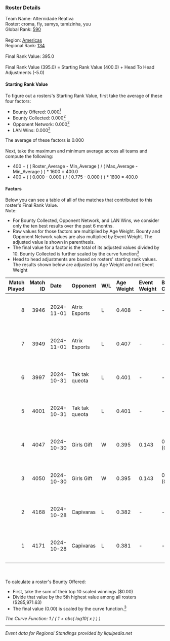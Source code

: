 ### Roster Details<br />
Team Name: Alternidade Reativa<br />
Roster: croma, fly, samys, tamizinha, yuu<br />
Global Rank: [590](../../standings_global_2025_02_28.md)<br />
<br />
Region: [Americas]( ../../standings_americas_2025_02_28.md)<br />
Regional Rank: [134]( ../../standings_americas_2025_02_28.md)<br />
<br />
Final Rank Value:  395.0<br />
<br />
Final Rank Value (395.0) = Starting Rank Value (400.0) + Head To Head Adjustments (-5.0)<br />

#### Starting Rank Value<br />
To figure out a rosters's Starting Rank Value, first take the average of these four factors:<br />
- Bounty Offered: 0.000[<sup>1</sup>](#table2)
- Bounty Collected: 0.000[<sup>2</sup>](#table1)
- Opponent Network: 0.000[<sup>2</sup>](#table1)
- LAN Wins: 0.000[<sup>2</sup>](#table1)

The average of these factors is 0.000<br />
<br />
Next, take the maximum and minimum average across all teams and compute the following:<br />
- 400 + ( ( Roster_Average - Min_Average ) / ( Max_Average - Min_Average ) ) * 1600 = 400.0
- 400 + ( ( 0.000 - 0.000 ) / ( 0.775 - 0.000 ) ) * 1600 = 400.0


#### Factors<br />
Below you can see a table of all of the matches that contributed to this roster's Final Rank Value.<br />
Note:<br />

- For Bounty Collected, Opponent Network, and LAN Wins, we consider only the ten best results over the past 6 months.
- Raw values for those factors are multiplied by Age Weight. Bounty and Opponent Network values are also multiplied by Event Weight. The adjusted value is shown in parenthesis.
- The final value for a factor is the total of its adjusted values divided by 10. Bounty Collected is further scaled by the curve function[<sup>3</sup>](#curveFunction)
- Head to head adjustments are based on rosters' starting rank values. The results shown below are adjusted by Age Weight and not Event Weight
<span id="table1"></span><br />


| Match Played | Match ID | Date       | Opponent       | W/L | Age Weight | Event Weight | Bounty Collected | Opponent Network | LAN Wins  | H2H Adj. | Roster                            |
| -: | -: | :- | :- | :- | :- | :- | :- | :- | :- | -: | :- |
|            8 |     3946 | 2024-11-01 | Atrix Esports  | L   | 0.408      | -            | -                | -                | -         |    -2.10 | croma, fly, samys, tamizinha, yuu |
|            7 |     3949 | 2024-11-01 | Atrix Esports  | L   | 0.407      | -            | -                | -                | -         |    -2.14 | croma, fly, samys, tamizinha, yuu |
|            6 |     3997 | 2024-10-31 | Tak tak queota | L   | 0.401      | -            | -                | -                | -         |    -2.36 | croma, fly, samys, tamizinha, yuu |
|            5 |     4001 | 2024-10-31 | Tak tak queota | L   | 0.401      | -            | -                | -                | -         |    -2.41 | croma, fly, samys, tamizinha, yuu |
|            4 |     4047 | 2024-10-30 | Girls Gift     | W   | 0.395      | 0.143        | 0.000 (0.000)    | 0.000 (0.000)    | 0 (0.000) |     5.90 | croma, fly, samys, tamizinha, yuu |
|            3 |     4050 | 2024-10-30 | Girls Gift     | W   | 0.395      | 0.143        | 0.000 (0.000)    | 0.000 (0.000)    | 0 (0.000) |     6.10 | croma, fly, samys, tamizinha, yuu |
|            2 |     4168 | 2024-10-28 | Capivaras      | L   | 0.382      | -            | -                | -                | -         |    -3.94 | croma, fly, samys, tamizinha, yuu |
|            1 |     4171 | 2024-10-28 | Capivaras      | L   | 0.381      | -            | -                | -                | -         |    -4.06 | croma, fly, samys, tamizinha, yuu |

<br />
<span id="table2"></span><br />
To calculate a roster's Bounty Offered:<br />

- First, take the sum of their top 10 scaled winnings ($0.00)
- Divide that value by the 5th highest value among all rosters ($285,971.63)
- The final value (0.00) is scaled by the curve function.[<sup>3</sup>](#curveFunction)

<span id="curveFunction"></span>_The Curve Function: 1 / ( 1 + abs( log10( x ) ) )_<br />

---
_Event data for Regional Standings provided by liquipedia.net_<br />
